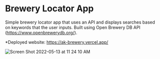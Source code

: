 # Brewery Locator App

Simple brewery locator app that uses an API and displays searches based on keywords that the user inputs. Built using Open Brewery DB API (https://www.openbrewerydb.org/).

*Deployed website: https://ak-brewery.vercel.app/

![Screen Shot 2022-05-13 at 11 24 10 AM](https://user-images.githubusercontent.com/97472796/168344487-4f8c951f-2d7b-4f1c-83b9-62bbc78784ca.png)

